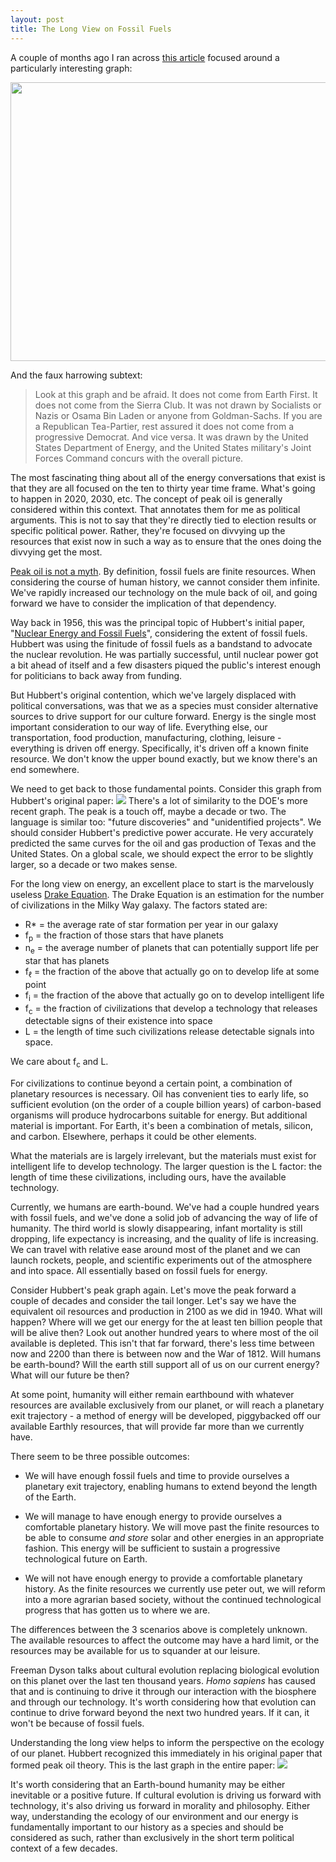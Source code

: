 ```yaml
---
layout: post
title: The Long View on Fossil Fuels
---
```


A couple of months ago I ran across [this article](http://www.countercurrents.org/arguimbau230410.htm) focused around a particularly interesting graph:

<img src="http://www.countercurrents.org/eia1.jpg" height="446" width="600" />

And the faux harrowing subtext:

> Look at this graph and be afraid. It does not come from Earth First. It does not come from the
> Sierra Club. It was not drawn by Socialists or Nazis or Osama Bin Laden or anyone from
> Goldman-Sachs. If you are a Republican Tea-Partier, rest assured it does not come from a
> progressive Democrat. And vice versa. It was drawn by the United States Department of Energy,
> and the United States military's Joint Forces Command concurs with the overall picture.

The most fascinating thing about all of the energy conversations that exist is that they are all focused on the ten to thirty year time frame.  What's going to happen in 2020, 2030, etc.  The concept of peak oil is generally considered within this context.  That annotates them for me as  political arguments.  This is not to say that they're directly tied to election results or specific political power.  Rather, they're focused on divvying up the resources that exist now in such a way as to ensure that the ones doing the divvying get the most.

[Peak oil is not a myth](http://www.prisonplanet.com/archives/peak_oil/index.htm).  By definition, fossil fuels are finite resources.  When considering the course of human history, we cannot consider them infinite.  We've rapidly increased our technology on the mule back of oil, and going forward we have to consider the implication of that dependency.

Way back in 1956, this was the principal topic of Hubbert's initial paper, "[Nuclear Energy and Fossil Fuels](http://www.hubbertpeak.com/hubbert/1956/1956.pdf)", considering the extent of fossil fuels.  Hubbert was using the finitude of fossil fuels as a bandstand to advocate the nuclear revolution.  He was partially successful, until nuclear power got a bit ahead of itself and a few disasters piqued the public's interest enough for politicians to back away from funding.

But Hubbert's original contention, which we've largely displaced with political conversations, was that we as a species must consider alternative sources to drive support for our culture forward.  Energy is the single most important consideration to our way of life.  Everything else, our transportation, food production, manufacturing, clothing, leisure - everything is driven off energy.  Specifically, it's driven off a known finite resource.  We don't know the upper bound exactly, but we know there's an end somewhere.

We need to get back to those fundamental points.  Consider this graph from Hubbert's original paper:
<img src="http://infiniteabyss.org/images/hubbert-peak.jpg">
There's a lot of similarity to the DOE's more recent graph.  The peak is a touch off, maybe a decade or two.  The language is similar too: "future discoveries" and "unidentified projects".  We should consider Hubbert's predictive power accurate.  He very accurately predicted the same curves for the oil and gas production of Texas and the United States.  On a global scale, we should expect the error to be slightly larger, so a decade or two makes sense.

For the long view on energy, an excellent place to start is the marvelously useless [Drake Equation](http://en.wikipedia.org/wiki/Drake_equation).  The Drake Equation is an estimation for the number of civilizations in the Milky Way galaxy.  The factors stated are:

  * R* = the average rate of star formation per year in our galaxy
  * f<sub>p</sub> = the fraction of those stars that have planets
  * n<sub>e</sub> = the average number of planets that can potentially support life per star that has planets
  * f<sub>ℓ</sub> = the fraction of the above that actually go on to develop life at some point
  * f<sub>i</sub> = the fraction of the above that actually go on to develop intelligent life
  * f<sub>c</sub> = the fraction of civilizations that develop a technology that releases detectable signs of their existence into space
  * L = the length of time such civilizations release detectable signals into space.

We care about f<sub>c</sub> and L.

For civilizations to continue beyond a certain point, a combination of planetary resources is necessary.  Oil has convenient ties to early life, so sufficient evolution (on the order of a couple billion years) of carbon-based organisms will produce hydrocarbons suitable for energy.  But additional material is important.  For Earth, it's been a combination of metals, silicon, and carbon.  Elsewhere, perhaps it could be other elements.

What the materials are is largely irrelevant, but the materials must exist for intelligent life to develop technology.  The larger question is the L factor: the length of time these civilizations, including ours, have the available technology.

Currently, we humans are earth-bound.  We've had a couple hundred years with fossil fuels, and we've done a solid job of advancing the way of life of humanity.  The third world is slowly disappearing, infant mortality is still dropping, life expectancy is increasing, and the quality of life is increasing.  We can travel with relative ease around most of the planet and we can launch rockets, people, and scientific experiments out of the atmosphere and into space.  All essentially based on fossil fuels for energy.

Consider Hubbert's peak graph again.  Let's move the peak forward a couple of decades and consider the tail longer.  Let's say we have the equivalent oil resources and production in 2100 as we did in 1940.  What will happen?  Where will we get our energy for the at least ten billion people that will be alive then?  Look out another hundred years to where most of the oil available is depleted.  This isn't that far forward, there's less time between now and 2200 than there is between now and the War of 1812.  Will humans be earth-bound?  Will the earth still support all of us on our current energy?  What will our future be then?

At some point, humanity will either remain earthbound with whatever resources are available exclusively from our planet, or will reach a planetary exit trajectory - a method of energy will be developed, piggybacked off our available Earthly resources, that will provide far more than we currently have.  

There seem to be three possible outcomes:

- We will have enough fossil fuels and time to provide ourselves a planetary exit trajectory, enabling humans to extend beyond the length of the Earth.  

- We will manage to have enough energy to provide ourselves a comfortable planetary history.  We will move past the finite resources to be able to consume *and store* solar and other energies in an appropriate fashion.  This energy will be sufficient to sustain a progressive technological future on Earth.

- We will not have enough energy to provide a comfortable planetary history.  As the finite resources we currently use peter out, we will reform into a more agrarian based society, without the continued technological progress that has gotten us to where we are.

The differences between the 3 scenarios above is completely unknown.  The available resources to affect the outcome may have a hard limit, or the resources may be available for us to squander at our leisure.

Freeman Dyson talks about cultural evolution replacing biological evolution on this planet over the last ten thousand years.  *Homo sapiens* has caused that and is continuing to drive it through our interaction with the biosphere and through our technology.  It's worth considering how that evolution can continue to drive forward beyond the next two hundred years.  If it can, it won't be because of fossil fuels.

Understanding the long view helps to inform the perspective on the ecology of our planet.  Hubbert recognized this immediately in his original paper that formed peak oil theory.  This is the last graph in the entire paper:
<img src="http://infiniteabyss.org/images/hubbert-history.jpg">
	
It's worth considering that an Earth-bound humanity may be either inevitable or a positive future.  If cultural evolution is driving us forward with technology, it's also driving us forward in morality and philosophy.  Either way, understanding the ecology of our environment and our energy is fundamentally important to our history as a species and should be considered as such, rather than exclusively in the short term political context of a few decades.
	



